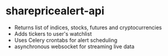 # sharepricealert-api
- Returns list of indices, stocks, futures and cryptocurrencies 
- Adds tickers to user's watchlist 
- Uses Celery crontabs for alert scheduling 
- asynchronous websocket for streaming live data
